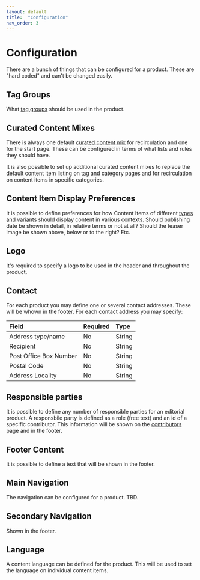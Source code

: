 ```yaml
---
layout: default
title:  "Configuration"
nav_order: 3
---
```


# Configuration

There are a bunch of things that can be configured for a product.
These are "hard coded" and can't be changed easily.

## Tag Groups

What [tag groups](../data-models/tag-group.md) should be used in the product.

## Curated Content Mixes

There is always one default [curated content mix](../data-models/curated-content-mix.md) for recirculation and one for the start page. 
These can be configured in terms of what lists and rules they should have. 

It is also possible to set up additional curated content mixes to replace the default content item listing
on tag and category pages and for recirculation on content items in specific categories.

## Content Item Display Preferences

It is possible to define preferences for how Content Items of different [types and variants](../data-models/content-item.md) should display content in various contexts. 
Should publishing date be shown in detail, in relative terms or not at all? Should the teaser image
be shown above, below or to the right? Etc.

## Logo

It's required to specify a logo to be used in the header and throughout the product.

## Contact

For each product you may define one or several contact addresses. These will be whown in the footer.
For each contact address you may specify:

| Field                                           | Required | Type     |
|:------------------------------------------------|:---------|:---------|
| Address type/name                               | No       | String   |
| Recipient                                       | No       | String   |
| Post Office Box Number                          | No       | String   |
| Postal Code                                     | No       | String   |
| Address Locality                                | No       | String   |

## Responsible parties

It is possible to define any number of responsible parties for an editorial product.
A responsbile party is defined as a role (free text) and an id of a specific contributor.
This information will be shown on the [contributors](../information-design-templates/contributors.md) page and in the footer.

## Footer Content

It is possible to define a text that will be shown in the footer.

## Main Navigation

The navigation can be configured for a product. TBD.

## Secondary Navigation

Shown in the footer.

## Language

A content language can be defined for the product. This will be used to set the language on
individual content items. 
